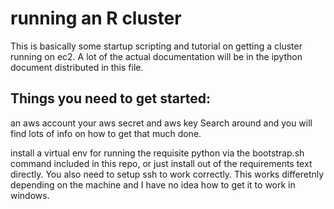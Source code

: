 # running an R cluster
This is basically some startup scripting and tutorial on getting a cluster running on ec2. 
A lot of the actual documentation will be in the ipython document distributed in this file.

## Things you need to get started: 
an aws account
your aws secret and aws key
Search around and you will find lots of info on how to get that much done. 

install a virtual env for running the requisite python via the bootstrap.sh command included in this repo, or just install out of the requirements text directly.
You also need to setup ssh to work correctly. This works differetnly depending on the machine and I have no idea how to get it to work in windows. 